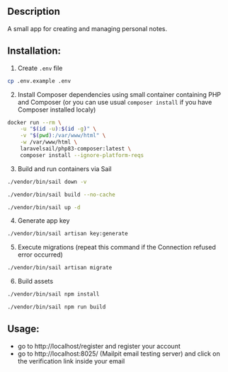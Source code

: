 
## Description
A small app for creating and managing personal notes.

## Installation:

1. Create `.env` file
```bash
cp .env.example .env
```
2. Install Composer dependencies using small container containing PHP and Composer (or you can use usual `composer install` 
if you have Composer installed localy)
```bash
docker run --rm \
    -u "$(id -u):$(id -g)" \
    -v "$(pwd):/var/www/html" \
    -w /var/www/html \
    laravelsail/php83-composer:latest \
    composer install --ignore-platform-reqs
```

3. Build and run containers via Sail
```bash
./vendor/bin/sail down -v
```
```bash
./vendor/bin/sail build --no-cache
```
```bash
./vendor/bin/sail up -d
```

4. Generate app key
```bash
./vendor/bin/sail artisan key:generate
```

5. Execute migrations (repeat this command if the Connection refused error occurred)
```bash
./vendor/bin/sail artisan migrate 
```

6. Build assets
```bash
./vendor/bin/sail npm install
```
```bash
./vendor/bin/sail npm run build
```

## Usage:
* go to http://localhost/register and register your account
* go to  http://localhost:8025/ (Mailpit email testing server) and click on the verification link inside your email
